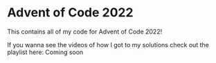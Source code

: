 # Advent of Code 2022
This contains all of my code for Advent of Code 2022!

If you wanna see the videos of how I got to my solutions check out the playlist here: Coming soon

